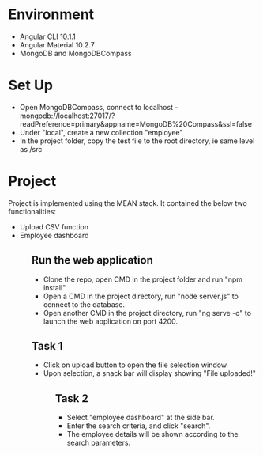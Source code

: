 # Environment
<ul>
    <li>Angular CLI 10.1.1</li>
    <li>Angular Material 10.2.7</li>
    <li>MongoDB and MongoDBCompass</li>
</ul>
 
 # Set Up
<ul>
  <li>Open MongoDBCompass, connect to localhost - mongodb://localhost:27017/?readPreference=primary&appname=MongoDB%20Compass&ssl=false</li>
  <li>Under "local", create a new collection "employee"</li>
  <li>In the project folder, copy the test file to the root directory, ie same level as /src</li>
</ul>

# Project
Project is implemented using the MEAN stack. It contained the below two functionalities:
<ul>
    <li>Upload CSV function</li>
    <li>Employee dashboard</li>
<ul>

## Run the web application
<ul>
  <li>Clone the repo, open CMD in the project folder and run "npm install"</li>
  <li>Open a CMD in the project directory, run "node server.js" to connect to the database.</li>
  <li>Open another CMD in the project directory, run "ng serve -o" to launch the web application on port 4200.</li>
</ul>

## Task 1
<ul>
    <li>Click on upload button to open the file selection window.</li>
    <li>Upon selection, a snack bar will display showing "File uploaded!"</li>
<ul>

## Task 2
<ul>
  <li>Select "employee dashboard" at the side bar.</li>
  <li>Enter the search criteria, and click "search".</li>
  <li>The employee details will be shown according to the search parameters.</li>
</ul>

